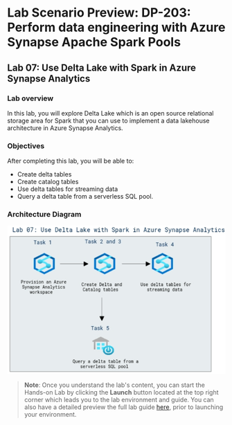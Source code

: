 # Lab Scenario Preview: DP-203: Perform data engineering with Azure Synapse Apache Spark Pools

## Lab 07: Use Delta Lake with Spark in Azure Synapse Analytics

### Lab overview

In this lab, you will explore Delta Lake which is an open source relational storage area for Spark that you can use to implement a data lakehouse architecture in Azure Synapse Analytics.

### Objectives
  
After completing this lab, you will be able to:

- Create delta tables
- Create catalog tables
- Use delta tables for streaming data
- Query a delta table from a serverless SQL pool.

### Architecture Diagram

   ![Azure portal with a cloud shell pane](./media/lab7.png)

>**Note**: Once you understand the lab's content, you can start the Hands-on Lab by clicking the **Launch** button located at the top right corner which leads you to the lab environment and guide. You can also have a detailed preview the full lab guide [here](https://experience.cloudlabs.ai/#/labguidepreview/1e9d9481-c424-4693-9a2d-5a1c3791a791), prior to launching your environment.
